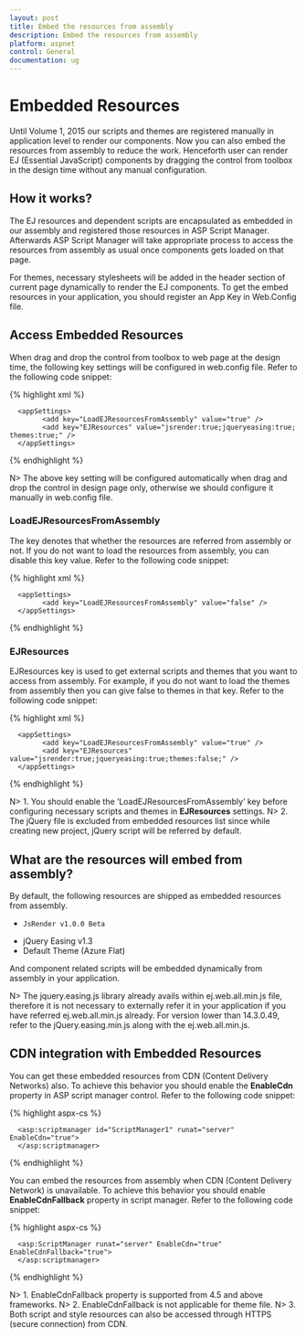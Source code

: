 ```yaml
---
layout: post
title: Embed the resources from assembly 
description: Embed the resources from assembly 
platform: aspnet
control: General
documentation: ug
---
```


# Embedded Resources

Until Volume 1, 2015 our scripts and themes are registered manually in application level to render our components. Now you can also embed the resources from assembly to reduce the work. Henceforth user can render EJ (Essential JavaScript) components by dragging the control from toolbox in the design time without any manual configuration.

## How it works?
The EJ resources and dependent scripts are encapsulated as embedded in our assembly and registered those resources in ASP Script Manager. Afterwards ASP Script Manager will take appropriate process to access the resources from assembly as usual once components gets loaded on that page.

For themes, necessary stylesheets will be added in the header section of current page dynamically to render the EJ components. To get the embed resources in your application, you should register an App Key in Web.Config file.

## Access Embedded Resources
When drag and drop the control from toolbox to web page at the design time, the following key settings will be configured in web.config file. Refer to the following code snippet:

{% highlight xml %}

      <appSettings>
            <add key="LoadEJResourcesFromAssembly" value="true" />
            <add key="EJResources" value="jsrender:true;jqueryeasing:true; themes:true;" />
      </appSettings>

{% endhighlight %}

N> The above key setting will be configured automatically when drag and drop the control in design page only, otherwise we should configure it manually in web.config file.

### LoadEJResourcesFromAssembly 
The key denotes that whether the resources are referred from assembly or not. If you do not want to load the resources from assembly, you can disable this key value. Refer to the following code snippet:

{% highlight xml %}

      <appSettings>
            <add key="LoadEJResourcesFromAssembly" value="false" />
      </appSettings>

{% endhighlight %}

### EJResources 
EJResources key is used to get external scripts and themes that you want to access from assembly. For example, if you do not want to load the themes from assembly then you can give false to themes in that key. Refer to the following code snippet:

{% highlight xml %}

      <appSettings>
            <add key="LoadEJResourcesFromAssembly" value="true" />
            <add key="EJResources" value="jsrender:true;jqueryeasing:true;themes:false;" />
      </appSettings>

{% endhighlight %}

N> 1. You should enable the ‘LoadEJResourcesFromAssembly’ key before configuring necessary scripts and themes in **EJResources** settings.
N> 2. The jQuery file is excluded from embedded resources list since while creating new project, jQuery script will be referred by default.

## What are the resources will embed from assembly?

By default, the following resources are shipped as embedded resources from assembly.

*     JsRender v1.0.0 Beta
*	jQuery Easing v1.3
*	Default Theme (Azure Flat)

And component related scripts will be embedded dynamically from assembly in your application.

N> The jquery.easing.js library already avails within ej.web.all.min.js file, therefore it is not necessary to externally refer it in your application if you have referred ej.web.all.min.js already. For version lower than 14.3.0.49, refer to the jQuery.easing.min.js along with the ej.web.all.min.js.

## CDN integration with Embedded Resources
You can get these embedded resources from CDN (Content Delivery Networks) also. To achieve this behavior you should enable the **EnableCdn** property in ASP script manager control. Refer to the following code snippet:

{% highlight aspx-cs %}

      <asp:scriptmanager id="ScriptManager1" runat="server" EnableCdn="true">
      </asp:scriptmanager>

{% endhighlight %}

You can embed the resources from assembly when CDN (Content Delivery Network) is unavailable. To achieve this behavior you should enable **EnableCdnFallback** property in script manager. Refer to the following code snippet:

{% highlight aspx-cs %}

      <asp:ScriptManager runat="server" EnableCdn="true" EnableCdnFallback="true">
      </asp:scriptmanager>

{% endhighlight %}

N> 1. EnableCdnFallback property is supported from 4.5 and above frameworks.
N> 2. EnableCdnFallback is not applicable for theme file.
N> 3. Both script and style resources can also be accessed through HTTPS (secure connection) from CDN.
